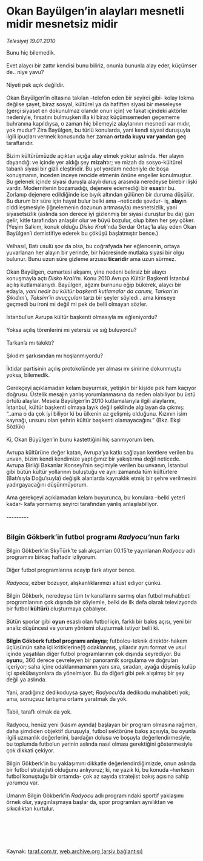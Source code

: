 # Okan Bayülgen’in alayları mesnetli midir mesnetsiz midir

*Telesiyej 19.01.2010*

<div class="taraf_structure_2col_1zq">
<div class="margen_n">



 <p>Bunu hiç bilemedik. <br/><br/>Evet alaycı bir zattır kendisi bunu biliriz, onunla bununla alay eder, küçümser de.. niye yavu? <br/><br/>Niyeti pek açık değildir. <br/><br/>Okan Bayülgen’in oltasına takılan –telefon eden bir seyirci gibi- kolay lokma değilse şayet, biraz sosyal, kültürel ya da hafiften siyasi bir meseleyse (gerçi siyaset en dokunulmaz olandır onun için) ve fakat içindeki aktörler nedeniyle, fırsatını bulmuşken illa ki biraz küçümsemeden geçememe buhranına kapıldıysa, o zaman hiç bilemeyiz alaylarının mesnedi var mıdır, yok mudur? Zira Bayülgen, bu türlü konularda, yani kendi siyasi duruşuyla ilgili ipuçları vermek konusunda her zaman<b> ortada kuyu var yandan geç</b> taraftarıdır. <br/><br/>Bizim kültürümüzde açıktan açığa alay etmek yoktur aslında. Her alayın dayandığı ve içinde yer aldığı şey <b>mizah</b>tır; ve mizah da sosyo-kültürel tabanlı siyasi bir gizli eleştiridir. Bu yol yordam nedeniyle de boşa konuşmanın, inceden inceye rencide etmenin önüne engeller konulmuştur. Bu gelenek içinde siyasi duruşla alaylı duruş arasında neredeyse birebir ilişki vardır. Modernitenin bozamadığı, dejenere edemediği bir <b>esas</b>tır bu. Zorlanıp dejenere edildiğinde ise bıyık altından gülünen bir duruma düşülür. Bu durum bir süre için hayat bulur belki ama –neticede şovdur- iş, <b>alay</b>ın ciddileşmesiyle (iğnelemenin dozunun artmasıyla) mesnetsizlik, yani siyasetsizlik (aslında son derece iyi gizlenmiş bir siyasi duruştur bu da) gün gelir, kitle tarafından anlaşılır olur ve büyü bozulur, olup biten her şey çöker. (Yeşim Salkım, konuk olduğu <i>Disko Kralı</i>’nda Serdar Ortaç’la alay eden Okan Bayülgen’i demistifiye ederek bu çöküşü başlatmıştır bence.) <br/><br/>Velhasıl, Batı usulü şov da olsa, bu coğrafyada her eğlencenin, ortaya yuvarlanan her alayın bir yerinde, bir hücresinde mutlaka siyasi bir olgu bulunur. Bunu uzun süre gizleme arzusu <b>ticaridir</b> ama uzun sürmez. <br/><br/>Okan Bayülgen, cumartesi akşamı, yine nedeni belirsiz bir alaycı konuşmayla açtı <i>Disko Kralı</i>’nı. Konu 2010 Avrupa Kültür Başkenti İstanbul açılış kutlamalarıydı. Bayülgen, ağzını burnunu eğip bükerek, alaycı bir edayla, <i>yani nedir bu kültür başkenti kutlamalar da canımı, Tarkan’ın Şıkıdım’ı, Taksim’in avuççuları</i> tarzı bir şeyler söyledi.. ama kimseye geçmedi bu ironi mi değil mi pek de belli olmayan sözler. <br/><br/>İstanbul’un Avrupa kültür başkenti olmasıyla mı eğleniyordu? <br/><br/>Yoksa açılış törenlerini mi yetersiz ve sığ buluyordu? <br/><br/>Tarkan’a mı takıktı? <br/><br/>Şıkıdım şarkısından mı hoşlanmıyordu? <br/><br/>İktidar partisinin açılış protokolünde yer alması mı sinirine dokunmuştu yoksa, bilemedik. <br/><br/>Gerekçeyi açıklamadan kelam buyurmak, yetişkin bir kişide pek ham kaçıyor doğrusu. Üstelik mesajın yanlış yorumlanmasına da neden olabiliyor bu üstü örtülü alaylar. Mesela Bayülgen’in 2010 kutlamalarıyla ilgili alaylarını, İstanbul, kültür başkenti olmaya layık değil şeklinde algılayan da çıkmış: “..ama o da çok iyi biliyor ki bu ülkenin az gelişmiş olduğunu. Kızının isim kaynağı, unsuru olan şehrin kültür başkenti olamayacağını.” (Bkz. Ekşi Sözlük) <br/><br/>Ki, Okan Büyülgen’in bunu kastettiğini hiç sanmıyorum ben. <br/><br/>Avrupa kültürüne değer katan, Avrupa’ya katkı sağlayan kentlere verilen bu unvan, bizim kendi kendimize yaptığımız bir yakıştırma değil neticede. Avrupa Birliği Bakanlar Konseyi’nin seçimiyle verilen bu unvanın, İstanbul gibi bütün kültür yollarının buluştuğu ve aynı zamanda tüm kültürlere (Batı’sıyla Doğu’suyla) değişik alanlarda kaynaklık etmiş bir şehre verilmesini yadırgayacağını düşünmüyorum. <br/><br/>Ama gerekçeyi açıklamadan kelam buyurunca, bu konulara –belki yeteri kadar- kafa yormamış seyirci tarafından yanlış anlaşılabiliyor.<b> <br/><br/>---------</b> <br/><br/><br/><font size="4"><strong>Bilgin Gökberk’in futbol programı <i>Radyocu’</i>nun farkı</strong></font> <br/><br/>Bilgin Gökberk’in SkyTürk’te salı akşamları 00.15’te yayınlanan <i>Radyocu</i> adlı programını birkaç haftadır izliyorum. <br/><br/>Diğer futbol programlarına acayip fark atıyor bence.<i> <br/><br/>Radyocu</i>, ezber bozuyor, alışkanlıklarımızı altüst ediyor çünkü. <br/><br/>Bilgin Gökberk, neredeyse tüm tv kanallarını sarmış olan futbol muhabbeti programlarının çok dışında bir söylemle, belki de ilk defa olarak televizyonda bir futbol <b>kültürü</b> oluşturmaya çabalıyor. <br/><br/>Bütün sporlar gibi <b>oyun</b> esaslı olan futbol için, farklı bir bakış açısı, yeni bir analiz düşüncesi ve yorum yöntemi oluşturmak istiyor belli ki.<b> <br/><br/>Bilgin Gökberk futbol programı anlayışı</b>; futbolcu-teknik direktör-hakem üçlüsünün saha içi kritiklerine(!) odaklanmış, yıllardır aynı format ve usul içinde yaşatılan diğer futbol programlarının çok dışında seyrediyor. Bu <b>oyun</b>u, 360 derece çevreleyen bir panoramik sorgulama ve doğruları içeriyor; saha içine odaklanmamanın yanı sıra, sıradan, ayağa düşmüş kulüp içi spekülasyonlara da yönelmiyor. Bu da diğeri gibi pek alışılmış bir şey değil ya aslında. <br/><br/>Yani, aradığınız dedikoduysa şayet; <i>Radyocu</i>’da dedikodu muhabbeti yok; ama, sonuçsuz tartışma ortamı yaratmak da yok. <br/><br/>Tabii, taraflı olmak da yok. <br/><br/>Radyocu, henüz yeni (kasım ayında) başlayan bir program olmasına rağmen, daha şimdiden objektif duruşuyla, futbol sektörüne bakış açısıyla, bu oyunla ilgili uzmanlık değerlerini, bardağın dolusu ve boşuyla değerlendirmesiyle, bu toplumda futbolun yerinin aslında nasıl olması gerektiğini göstermesiyle çok dikkati çekiyor. <br/><br/>Bilgin Gökberk’in bu yaklaşımını dikkatle değerlendirdiğimizde, onun aslında bir futbol stratejisti olduğunu anlıyoruz; ki, ne yazık ki, bu konuda –herkesin futbol konuştuğu bir ortamda- çok az sayıda stratejist bakış açısına sahip yorumcu var. <br/><br/>Umarım Bilgin Gökberk’in <i>Radyocu</i> adlı programındaki sportif yaklaşımı örnek olur, yaygınlaşmaya başlar da, spor programları aynılıktan ve sıkıcılıktan kurtulur.</p>
<br/>
<br/>
<br/>



<br/>


<div id="taraf_not">
</div>

</div>


</div>

Kaynak: [taraf.com.tr](http://taraf.com.tr:80/makale/9599.htm), [web.archive.org (arşiv bağlantısı)](http://web.archive.org/web/20100125045817/http://taraf.com.tr:80/makale/9599.htm)
